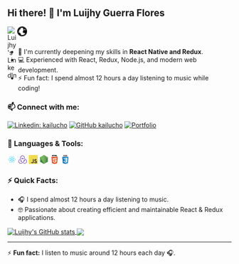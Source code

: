 ## Hi there! 👋 I'm Luijhy Guerra Flores

<p>
  <a href="https://www.linkedin.com/in/luijhy-guerra-flores-057262144/">
    <img align="left" alt="Luijhy's LinkedIn" width="22px" src="https://cdn.jsdelivr.net/npm/simple-icons@v3/icons/linkedin.svg" />
  </a>
  <a href="https://luijhyguerraflores.netlify.app/">
    <img align="left" alt="Luijhy's Website" width="22px" src="https://raw.githubusercontent.com/iconic/open-iconic/master/svg/globe.svg" />
  </a>
</p>

<br/><br/>

- 🌱 I'm currently deepening my skills in **React Native and Redux**.
- 💻 Experienced with React, Redux, Node.js, and modern web development.
- ⚡ Fun fact: I spend almost 12 hours a day listening to music while coding!

### 📫 Connect with me:
[![Linkedin: kailucho](https://img.shields.io/badge/-LinkedIn-blue?style=flat-square&logo=Linkedin&logoColor=white)](https://www.linkedin.com/in/luijhy-guerra-flores-057262144/)
[![GitHub kailucho](https://img.shields.io/badge/-GitHub-black?style=flat-square&logo=GitHub&logoColor=white)](https://github.com/kailucho)
[![Portfolio](https://img.shields.io/badge/-Portfolio-green?style=flat-square&logo=netlify&logoColor=white)](https://luijhyguerraflores.netlify.app/)

### 🚀 Languages & Tools:
<code><img height="20" src="https://raw.githubusercontent.com/github/explore/main/topics/react/react.png"></code>
<code><img height="20" src="https://raw.githubusercontent.com/github/explore/main/topics/redux/redux.png"></code>
<code><img height="20" src="https://raw.githubusercontent.com/github/explore/main/topics/javascript/javascript.png"></code>
<code><img height="20" src="https://raw.githubusercontent.com/github/explore/main/topics/nodejs/nodejs.png"></code>
<code><img height="20" src="https://raw.githubusercontent.com/github/explore/main/topics/html/html.png"></code>
<code><img height="20" src="https://raw.githubusercontent.com/github/explore/main/topics/css/css.png"></code>

### ⚡ Quick Facts:
- 🎧 I spend almost 12 hours a day listening to music.
- 🤓 Passionate about creating efficient and maintainable React & Redux applications.

<a href="https://github.com/kailucho">
 <img align="center" src="https://github-readme-stats.vercel.app/api?username=kailucho&show_icons=true&theme=light&line_height=27" alt="Luijhy's GitHub stats"/>
</a>

<a href="https://github.com/kailucho">
  <img align="center" src="https://github-readme-stats.vercel.app/api/top-langs/?username=kailucho&layout=compact&theme=light" />
</a>

---

⚡ **Fun fact:** I listen to music around 12 hours each day 🎧.
